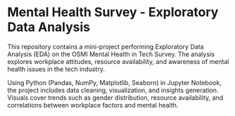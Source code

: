 # Mental Health Survey - Exploratory Data Analysis

This repository contains a mini-project performing Exploratory Data Analysis (EDA) on the OSMI Mental Health in Tech Survey. The analysis explores workplace attitudes, resource availability, and awareness of mental health issues in the tech industry.

Using Python (Pandas, NumPy, Matplotlib, Seaborn) in Jupyter Notebook, the project includes data cleaning, visualization, and insights generation. Visuals cover trends such as gender distribution, resource availability, and correlations between workplace factors and mental health.



